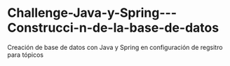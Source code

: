 # Challenge-Java-y-Spring---Construcci-n-de-la-base-de-datos
Creación de base de datos con Java y Spring en configuración de regsitro para tópicos
